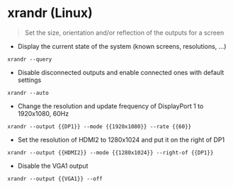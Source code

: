 # xrandr (Linux)

> Set the size, orientation and/or reflection of the outputs for a screen

- Display the current state of the system (known screens, resolutions, ...)

`xrandr --query`

- Disable disconnected outputs and enable connected ones with default settings

`xrandr --auto`

- Change the resolution and update frequency of DisplayPort 1 to 1920x1080, 60Hz

`xrandr --output {{DP1}} --mode {{1920x1080}} --rate {{60}}`

- Set the resolution of HDMI2 to 1280x1024 and put it on the right of DP1

`xrandr --output {{HDMI2}} --mode {{1280x1024}} --right-of {{DP1}}`

- Disable the VGA1 output

`xrandr --output {{VGA1}} --off`
